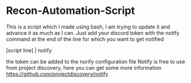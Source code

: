 # Recon-Automation-Script
This is a script which I made using bash, I am trying to update it and advance it as much as I can.
Just add your discord token with the notify command at the end of the line for which you want to get notified

[script line] | notify

the token can be added to the norify configuration file
Notify is free to use from project discovery, here you can get some more information 
https://github.com/projectdiscovery/notify
